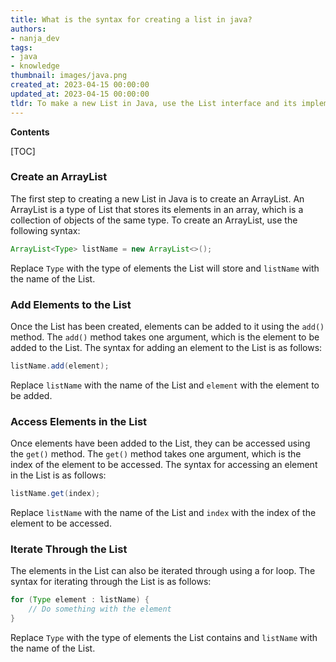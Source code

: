 ```yaml
---
title: What is the syntax for creating a list in java?
authors:
- nanja_dev
tags:
- java
- knowledge
thumbnail: images/java.png
created_at: 2023-04-15 00:00:00
updated_at: 2023-04-15 00:00:00
tldr: To make a new List in Java, use the List interface and its implementations such as ArrayList, LinkedList, etc.
---
```


**Contents**

[TOC]

### Create an ArrayList

The first step to creating a new List in Java is to create an ArrayList. An ArrayList is a type of List that stores its elements in an array, which is a collection of objects of the same type. To create an ArrayList, use the following syntax:

```java
ArrayList<Type> listName = new ArrayList<>();
```

Replace `Type` with the type of elements the List will store and `listName` with the name of the List.

### Add Elements to the List

Once the List has been created, elements can be added to it using the `add()` method. The `add()` method takes one argument, which is the element to be added to the List. The syntax for adding an element to the List is as follows:

```java
listName.add(element);
```

Replace `listName` with the name of the List and `element` with the element to be added.

### Access Elements in the List

Once elements have been added to the List, they can be accessed using the `get()` method. The `get()` method takes one argument, which is the index of the element to be accessed. The syntax for accessing an element in the List is as follows:

```java
listName.get(index);
```

Replace `listName` with the name of the List and `index` with the index of the element to be accessed.

### Iterate Through the List

The elements in the List can also be iterated through using a for loop. The syntax for iterating through the List is as follows:

```java
for (Type element : listName) {
    // Do something with the element
}
```

Replace `Type` with the type of elements the List contains and `listName` with the name of the List.
